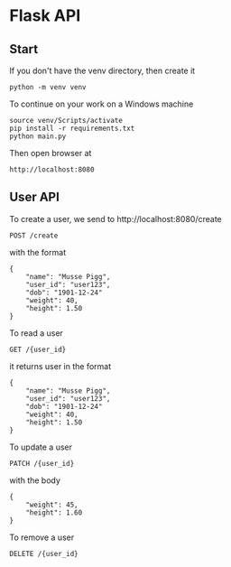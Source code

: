 # Flask API

## Start

If you don't have the venv directory, then create it

    python -m venv venv

To continue on your work on a Windows machine

    source venv/Scripts/activate
    pip install -r requirements.txt
    python main.py

Then open browser at

    http://localhost:8080

## User API

To create a user, we send to  http://localhost:8080/create

    POST /create

with the format

    {
        "name": "Musse Pigg",
        "user_id": "user123",
        "dob": "1901-12-24"
        "weight": 40,
        "height": 1.50
    }

To read a user

    GET /{user_id}

it returns user in the format

    {
        "name": "Musse Pigg",
        "user_id": "user123",
        "dob": "1901-12-24"
        "weight": 40,
        "height": 1.50
    }



To update a user

    PATCH /{user_id}

with the body

    {
        "weight": 45,
        "height": 1.60
    }

To remove a user

    DELETE /{user_id}



